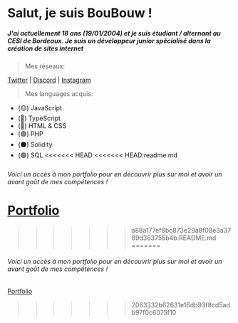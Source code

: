 # Salut, je suis BouBouw !
##### J'ai actuellement 18 ans (19/01/2004) et je suis étudiant / alternant au CESI de Bordeaux. Je suis un développeur **junior** spécialisé dans la création de sites internet

> Mes réseaux:

[Twitter](https://twitter.com/BouuBouw) | [Discord](https://discord.com) | [Instagram](https://www.instagram.com/samy.hamdi_/)

> Mes languages acquis:
- (🟡) JavaScript
- (🔵) TypeScript
- (🔴) HTML & CSS
- (🟣) PHP
- (⚫️) Solidity
- (🟢) SQL
<<<<<<< HEAD
<<<<<<< HEAD:readme.md

###### Voici un accès à mon portfolio pour en découvrir plus sur moi et avoir un avant goût de mes compétences !
[Portfolio](https://boubouw.xyz)
=======
>>>>>>> a88a177ef6bc873e29a8f08e3a3789d363755b4b:README.md
=======

###### Voici un accès à mon portfolio pour en découvrir plus sur moi et avoir un avant goût de mes compétences !
[Portfolio](https://boubouw.xyz)
>>>>>>> 2063332b62631e16db93f8cd5adb97f0c6075f10
